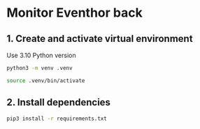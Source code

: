 # Monitor Eventhor back

## 1. Create and activate virtual environment
Use 3.10 Python version

```bash
python3 -m venv .venv

source .venv/bin/activate
```

## 2.  Install dependencies

```bash
pip3 install -r requirements.txt
```